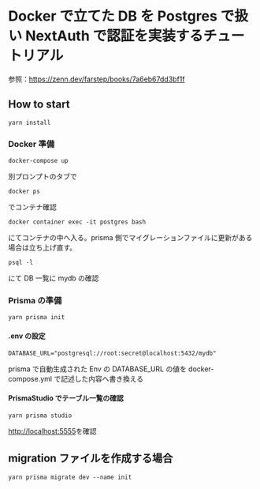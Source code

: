 # Docker で立てた DB を Postgres で扱い NextAuth で認証を実装するチュートリアル

参照：https://zenn.dev/farstep/books/7a6eb67dd3bf1f

## How to start

```
yarn install
```

### Docker 準備

```
docker-compose up
```

別プロンプトのタブで

```
docker ps
```

でコンテナ確認

```
docker container exec -it postgres bash
```

にてコンテナの中へ入る。prisma 側でマイグレーションファイルに更新がある場合は立ち上げ直す。

```
psql -l
```

にて DB 一覧に mydb の確認

### Prisma の準備

```
yarn prisma init
```

#### .env の設定

```
DATABASE_URL="postgresql://root:secret@localhost:5432/mydb"
```

prisma で自動生成された Env の DATABASE_URL の値を docker-compose.yml で記述した内容へ書き換える

#### PrismaStudio でテーブル一覧の確認

```
yarn prisma studio
```

<http://localhost:5555>を確認

## migration ファイルを作成する場合

```
yarn prisma migrate dev --name init
```
